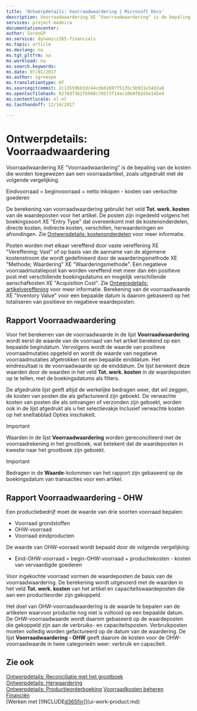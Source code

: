 ```yaml
---
title: 'Ontwerpdetails: Voorraadwaardering | Microsoft Docs'
description: Voorraadwaardering XE "Voorraadwaardering" is de bepaling van de kosten die worden toegewezen aan een voorraadartikel, zoals uitgedrukt met de volgende vergelijking.
services: project-madeira
documentationcenter: 
author: SorenGP
ms.service: dynamics365-financials
ms.topic: article
ms.devlang: na
ms.tgt_pltfrm: na
ms.workload: na
ms.search.keywords: 
ms.date: 07/01/2017
ms.author: sgroespe
ms.translationtype: HT
ms.sourcegitcommit: 2c13559bb3dc44cdb61697f5135c5b931e34d2a8
ms.openlocfilehash: 8276d7362fb940c70573f14ac10b8f02d3e145e4
ms.contentlocale: nl-nl
ms.lasthandoff: 12/14/2017

---
```

# <a name="design-details-inventory-valuation"></a>Ontwerpdetails: Voorraadwaardering
Voorraadwaardering XE "Voorraadwaardering" is de bepaling van de kosten die worden toegewezen aan een voorraadartikel, zoals uitgedrukt met de volgende vergelijking.  

Eindvoorraad = beginvoorraad + netto inkopen - kosten van verkochte goederen  

De berekening van voorraadwaardering gebruikt het veld **Tot. werk. kosten** van de waardeposten voor het artikel. De posten zijn ingedeeld volgens het boekingssoort XE "Entry Type" dat overeenkomt met de kostenonderdelen, directe kosten, indirecte kosten, verschillen, herwaarderingen en afrondingen. Zie [Ontwerpdetails: kostenonderdelen](design-details-cost-components.md) voor meer informatie.  

Posten worden met elkaar vereffend door vaste vereffening XE "Vereffening; Vast" of op basis van de aanname van de algemene kostenstroom die wordt gedefinieerd door de waarderingsmethode XE "Methode; Waardering" XE "Waarderingsmethode". Eén negatieve voorraadmutatiepost kan worden vereffend met meer dan één positieve post met verschillende boekingsdatums en mogelijk verschillende aanschafkosten XE "Acquisition Cost". Zie [Ontwerpdetails: artikelvereffening](design-details-item-application.md) voor meer informatie. Berekening van de voorraadwaarde XE "Inventory Value" voor een bepaalde datum is daarom gebaseerd op het totaliseren van positieve en negatieve waardeposten.  

## <a name="inventory-valuation-report"></a>Rapport Voorraadwaardering  
Voor het berekenen van de voorraadwaarde in de lijst **Voorraadwaardering** wordt eerst de waarde van de voorraad van het artikel berekend op een bepaalde begindatum. Vervolgens wordt de waarde van positieve voorraadmutaties opgeteld en wordt de waarde van negatieve voorraadmutaties afgetrokken tot een bepaalde einddatum. Het eindresultaat is de voorraadwaarde op de einddatum. De lijst berekent deze waarden door de waarden in het veld **Tot. werk. kosten** in de waardeposten op te tellen, met de boekingsdatums als filters.  

De afgedrukte lijst geeft altijd de werkelijke bedragen weer, dat wil zeggen, de kosten van posten die als gefactureerd zijn geboekt. De verwachte kosten van posten die als ontvangen of verzonden zijn geboekt, worden ook in de lijst afgedrukt als u het selectievakje Inclusief verwachte kosten op het sneltabblad Opties inschakelt.  

> [!IMPORTANT]  
>  Waarden in de lijst **Voorraadwaardering** worden gereconcilieerd met de voorraadrekening in het grootboek, wat betekent dat de waardeposten in kwestie naar het grootboek zijn geboekt.  

> [!IMPORTANT]  
>  Bedragen in de **Waarde**-kolommen van het rapport zijn gebaseerd op de boekingsdatum van transacties voor een artikel.  

## <a name="inventory-valuation---wip-report"></a>Rapport Voorraadwaardering - OHW  
Een productiebedrijf moet de waarde van drie soorten voorraad bepalen:  

* Voorraad grondstoffen  
* OHW-voorraad  
* Voorraad eindproducten  

De waarde van OHW-vooraad wordt bepaald door de volgende vergelijking:  

* Eind-OHW-voorraad = begin-OHW-voorraad + productiekosten - kosten van vervaardigde goederen  

Voor ingekochte voorraad vormen de waardeposten de basis van de voorraadwaardering. De berekening wordt uitgevoerd met de waarden in het veld **Tot. werk. kosten** van het artikel en capaciteitswaardeposten die aan een productieorder zijn gekoppeld.  

Het doel van OHW-voorraadwaardering is de waarde te bepalen van de artikelen waarvoor productie nog niet is voltooid op een bepaalde datum. De OHW-voorraadwaarde wordt daarom gebaseerd op de waardeposten die gekoppeld zijn aan de verbruiks- en capaciteitsposten. Verbruikposten moeten volledig worden gefactureerd op de datum van de waardering. De lijst **Voorraadwaardering - OHW** geeft daarom de kosten voor de OHW-voorraadwaarde in twee categorieën weer: verbruik en capaciteit.  

## <a name="see-also"></a>Zie ook  
[Ontwerpdetails: Reconciliatie met het grootboek](design-details-reconciliation-with-the-general-ledger.md)   
[Ontwerpdetails: Herwaardering](design-details-revaluation.md)   
[Ontwerpdetails: Productieorderboeking](design-details-production-order-posting.md)
[Voorraadkosten beheren](finance-manage-inventory-costs.md)  
[Financiën](finance.md)  
[Werken met [!INCLUDE[d365fin](includes/d365fin_md.md)]](ui-work-product.md)

